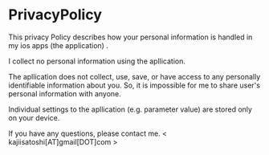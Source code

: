# PrivacyPolicy

This privacy Policy describes how your personal information is handled in my ios apps (the application) .

I collect no personal information using the apllication.

The apllication does not collect, use, save, or have access to any personally identifiable information about you. So, it is impossible for me to share user's personal information with anyone.

Individual settings to the apllication (e.g. parameter value) are stored only on your device.

If you have any questions, please contact me. < kajiisatoshi[AT]gmail[DOT]com >
